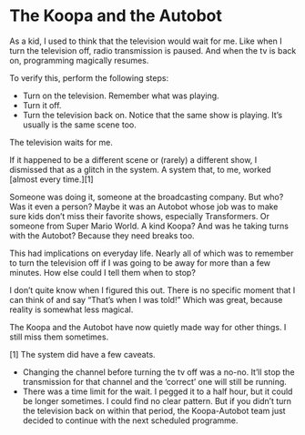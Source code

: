 The Koopa and the Autobot
=========================

As a kid, I used to think that the television would wait for me. Like when I turn the television off, radio transmission is paused. And when the tv is back on, programming magically resumes.

To verify this, perform the following steps:
- Turn on the television. Remember what was playing.
- Turn it off.
- Turn the television back on. Notice that the same show is playing. It’s usually is the same scene too.

The television waits for me.

If it happened to be a different scene or (rarely) a different show, I dismissed that as a glitch in the system. A system that, to me, worked [almost every time.][1]

Someone was doing it, someone at the broadcasting company. But who? Was it even a person? Maybe it was an Autobot whose job was to make sure kids don’t miss their favorite shows, especially Transformers. Or someone from Super Mario World. A kind Koopa? And was he taking turns with the Autobot? Because they need breaks too.

This had implications on everyday life. Nearly all of which was to remember to turn the television off if I was going to be away for more than a few minutes. How else could I tell them when to stop?

I don’t quite know when I figured this out. There is no specific moment that I can think of and say “That’s when I was told!” Which was great, because reality is somewhat less magical.

The Koopa and the Autobot have now quietly made way for other things. I still miss them sometimes.

[1] The system did have a few caveats.
* Changing the channel before turning the tv off was a no-no. It’ll stop the transmission for that channel and the ‘correct’ one will still be running.
* There was a time limit for the wait. I pegged it to a half hour, but it could be longer sometimes. I could find no clear pattern. But if you didn’t turn the television back on within that period, the Koopa-Autobot team just decided to continue with the next scheduled programme.
